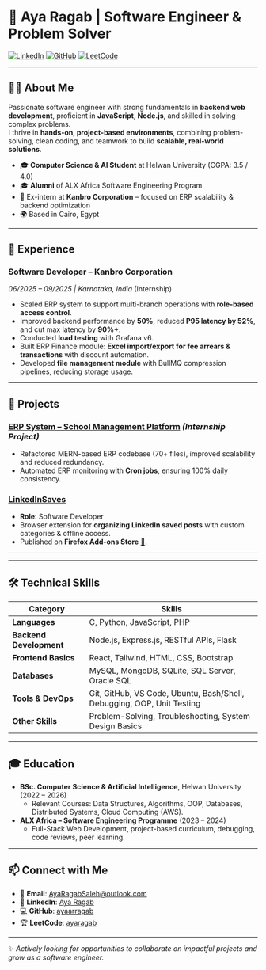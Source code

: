 # 🌟 Aya Ragab | Software Engineer & Problem Solver

[![LinkedIn](https://img.shields.io/badge/LinkedIn-Profile-blue)](https://www.linkedin.com/in/ayaragab/) 
[![GitHub](https://img.shields.io/badge/GitHub-Follow-lightgrey)](https://github.com/ayaarragab) 
[![LeetCode](https://img.shields.io/badge/LeetCode-Profile-yellow)](https://leetcode.com/u/ayaragab/)

---

## 👩‍💻 About Me
Passionate software engineer with strong fundamentals in **backend web development**, proficient in **JavaScript, Node.js**, and skilled in solving complex problems.  
I thrive in **hands-on, project-based environments**, combining problem-solving, clean coding, and teamwork to build **scalable, real-world solutions**.  

- 🎓 **Computer Science & AI Student** at Helwan University (CGPA: 3.5 / 4.0)  
- 🎓 **Alumni** of ALX Africa Software Engineering Program  
- 💼 Ex-intern at **Kanbro Corporation** – focused on ERP scalability & backend optimization  
- 🌍 Based in Cairo, Egypt

---

## 💼 Experience

### **Software Developer – Kanbro Corporation**  
*06/2025 – 09/2025 | Karnataka, India* (Internship)  

- Scaled ERP system to support multi-branch operations with **role-based access control**.  
- Improved backend performance by **50%**, reduced **P95 latency by 52%**, and cut max latency by **90%+**.  
- Conducted **load testing** with Grafana v6.  
- Built ERP Finance module: **Excel import/export for fee arrears & transactions** with discount automation.  
- Developed **file management module** with BullMQ compression pipelines, reducing storage usage.  

---

## 🚀 Projects

### [ERP System – School Management Platform](#) *(Internship Project)*  
- Refactored MERN-based ERP codebase (70+ files), improved scalability and reduced redundancy.  
- Automated ERP monitoring with **Cron jobs**, ensuring 100% daily consistency.  

### [LinkedInSaves](https://github.com/ayaarragab/linkedin-saves-extension)  
- **Role**: Software Developer  
- Browser extension for **organizing LinkedIn saved posts** with custom categories & offline access.  
- Published on **Firefox Add-ons Store** [🔗](https://addons.mozilla.org/en-US/firefox/addon/linkedinsaves/).  
---

---
## 🛠️ Technical Skills

| **Category**              | **Skills** |
|---------------------------|------------|
| **Languages**             | C, Python, JavaScript, PHP |
| **Backend Development**   | Node.js, Express.js, RESTful APIs, Flask |
| **Frontend Basics**       | React, Tailwind, HTML, CSS, Bootstrap |
| **Databases**             | MySQL, MongoDB, SQLite, SQL Server, Oracle SQL |
| **Tools & DevOps**        | Git, GitHub, VS Code, Ubuntu, Bash/Shell, Debugging, OOP, Unit Testing |
| **Other Skills**          | Problem-Solving, Troubleshooting, System Design Basics |

---
## 🎓 Education

- **BSc. Computer Science & Artificial Intelligence**, Helwan University (2022 – 2026)  
  - Relevant Courses: Data Structures, Algorithms, OOP, Databases, Distributed Systems, Cloud Computing (AWS).  
- **ALX Africa – Software Engineering Programme** (2023 – 2024)  
  - Full-Stack Web Development, project-based curriculum, debugging, code reviews, peer learning.  

---

## 📫 Connect with Me

- 📧 **Email**: [AyaRagabSaleh@outlook.com](mailto:AyaRagabSaleh@outlook.com)  
- 💼 **LinkedIn**: [Aya Ragab](https://www.linkedin.com/in/ayaragab/)  
- 💻 **GitHub**: [ayaarragab](https://github.com/ayaarragab)  
- 🏆 **LeetCode**: [ayaragab](https://leetcode.com/u/ayaragab/)  

---

✨ *Actively looking for opportunities to collaborate on impactful projects and grow as a software engineer.*


